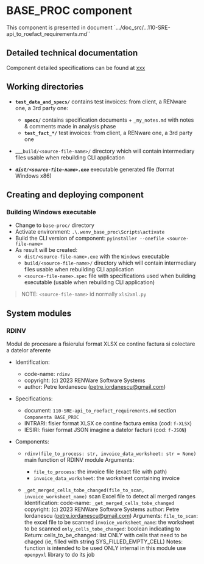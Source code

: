 <!--#FIXME -[ README ]-----------------------------------------------------------------------------------------------
- when ready, this doc should become `810.05a-base_proc_component.md` in directory `doc_src/810-DSGN/`
- and set here a note / link to point it
-------------------------------------------------------------------------------------------------------------------->


# BASE_PROC component

This component is presented in document `.../doc_src/...110-SRE-api_to_roefact_requirements.md``




## Detailed technical documentation

Component detailed specifications can be found at [xxx](../doc_src/810-DSGN/810.05a-base_proc_component.md)






## Working directories

* __`test_data_and_specs/`__ contains test invoices: from client, a RENware one, a 3rd party one:
    * __`specs/`__ contains specification documents + `_my_notes.md` with notes & comments made in analysis phase
    * __`test_fact_*/`__ test invoices: from client, a RENware one, a 3rd party one

* ___`build/<source-file-name>/` directory which will contain intermediary files usable when rebuilding CLI application

* ___`dist/<source-file-name>.exe`___ executable generated file (format Windows x86)







## Creating and deploying component

### Building Windows executable

* Change to `base-proc/` directory
* Activate environment: `.\.wenv_base_proc\Scripts\activate`
* Build the CLI version of component: `pyinstaller --onefile <source-file-name>`
* As result will be created:
    * `dist/<source-file-name>.exe` with the `Windows` executable
    * `build/<source-file-name>/` directory which will contain intermediary files usable when rebuilding CLI application
    * `<source-file-name>.spec` file with specifications used when building executable (usable when rebuilding CLI application)


>NOTE: `<source-file-name>` id normally `xls2xml.py`





## System modules <!--#TODO all of these specs are subject of `mkdocstrings` -->

### RDINV

Modul de procesare a fisierului format XLSX ce contine factura si colectare a datelor aferente

* Identification:
    * code-name: `rdinv`
    * copyright: (c) 2023 RENWare Software Systems
    * author: Petre Iordanescu (petre.iordanescu@gmail.com)

* Specifications:
    * document: `110-SRE-api_to_roefact_requirements.md` section `Componenta BASE_PROC`
    * INTRARI: fisier format XLSX ce contine factura emisa (cod: `f-XLSX`)
    * IESIRI: fisier format JSON imagine a datelor facturii (cod: `f-JSON`)

* Components:

    * `rdinv(file_to_process: str, invoice_data_worksheet: str = None)`
    main function of RDINV module
    Arguments:
        - `file_to_process`: the invoice file (exact file with path)
        - `invoice_data_worksheet`: the worksheet containing invoice


    * `_get_merged_cells_tobe_changed(file_to_scan, invoice_worksheet_name)`
    scan Excel file to detect all merged ranges
    Identification:
        code-name: `_get_merged_cells_tobe_changed`
        copyright: (c) 2023 RENWare Software Systems
        author: Petre Iordanescu (petre.iordanescu@gmail.com)
    Arguments:
        `file_to_scan`: the excel file to be scanned
        `invoice_worksheet_name`: the worksheet to be scanned
        `only_cells_tobe_changed`: boolean indicating to
    Return:
        cells_to_be_changed: list ONLY with cells that need to be chaged (ie, filled with string SYS_FILLED_EMPTY_CELL)
    Notes:
        function is intended to be used ONLY internal in this module
        use `openpyxl` library to do its job





